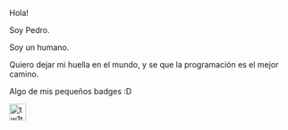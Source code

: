 Hola! 

Soy Pedro.

Soy un humano.

Quiero dejar mi huella en el mundo, y se que la programación es el mejor camino.

Algo de mis pequeños badges :D

<a href="https://dev.to/tw1ttt3r">
  <img src="https://d2fltix0v2e0sb.cloudfront.net/dev-badge.svg" alt="tw1ttt3r's DEV Profile" height="30" width="30">
</a>
